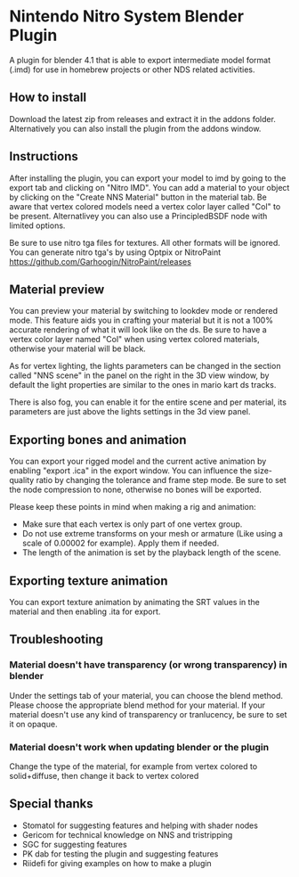 # Nintendo Nitro System Blender Plugin

A plugin for blender 4.1 that is able to export intermediate model format (.imd) for use in homebrew projects or other NDS related activities.

## How to install

Download the latest zip from releases and extract it in the addons folder. Alternatively you can also install the plugin from the addons window.

## Instructions

After installing the plugin, you can export your model to imd by going to the export tab and clicking on "Nitro IMD". You can add a material to your object by clicking on the "Create NNS Material" button in the material tab. Be aware that vertex colored models need a vertex color layer called "Col" to be present. Alternatlivey you can also use a PrincipledBSDF node with limited options.

Be sure to use nitro tga files for textures. All other formats will be ignored. You can generate nitro tga's by using Optpix or NitroPaint https://github.com/Garhoogin/NitroPaint/releases

## Material preview

You can preview your material by switching to lookdev mode or rendered mode. This feature aids you in crafting your material but it is not a 100% accurate rendering of what it will look like on the ds. Be sure to have a vertex color layer named "Col" when using vertex colored materials, otherwise your material will be black.

As for vertex lighting, the lights parameters can be changed in the section called "NNS scene" in the panel on the right in the 3D view window, by default the light properties are similar to the ones in mario kart ds tracks.

There is also fog, you can enable it for the entire scene and per material, its parameters are just above the lights settings in the 3d view panel.

## Exporting bones and animation

You can export your rigged model and the current active animation by enabling "export .ica" in the export window. You can influence the size-quality ratio by changing the tolerance and frame step mode. Be sure to set the node compression to none, otherwise no bones will be exported.

Please keep these points in mind when making a rig and animation:
* Make sure that each vertex is only part of one vertex group.
* Do not use extreme transforms on your mesh or armature (Like using a scale of 0.00002 for example). Apply them if needed.
* The length of the animation is set by the playback length of the scene.

## Exporting texture animation

You can export texture animation by animating the SRT values in the material and then enabling .ita for export.

## Troubleshooting

### Material doesn't have transparency (or wrong transparency) in blender

Under the settings tab of your material, you can choose the blend method. Please choose the appropriate blend method for your material. If your material doesn't use any kind of transparency or tranlucency, be sure to set it on opaque.

### Material doesn't work when updating blender or the plugin

Change the type of the material, for example from vertex colored to solid+diffuse, then change it back to vertex colored

## Special thanks
* Stomatol for suggesting features and helping with shader nodes
* Gericom for technical knowledge on NNS and tristripping
* SGC for suggesting features
* PK dab for testing the plugin and suggesting features
* Riidefi for giving examples on how to make a plugin
